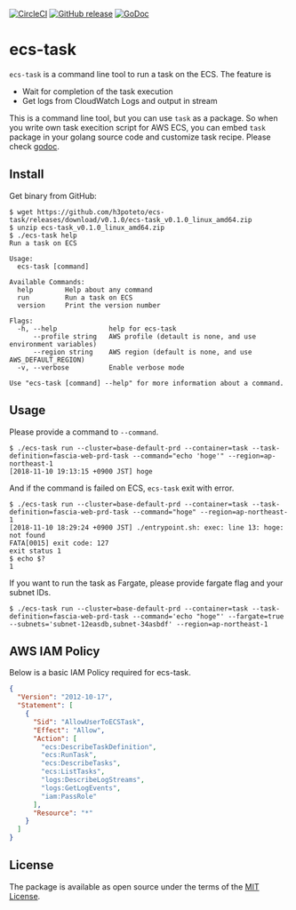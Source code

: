 [![CircleCI](https://circleci.com/gh/h3poteto/ecs-task.svg?style=svg)](https://circleci.com/gh/h3poteto/ecs-task)
[![GitHub release](http://img.shields.io/github/release/h3poteto/ecs-task.svg?style=flat-square)](https://github.com/h3poteto/ecs-task/releases)
[![GoDoc](https://godoc.org/github.com/h3poteto/ecs-task/task?status.svg)](https://godoc.org/github.com/h3poteto/ecs-task/task)

# ecs-task

`ecs-task` is a command line tool to run a task on the ECS. The feature is

- Wait for completion of the task execution
- Get logs from CloudWatch Logs and output in stream

This is a command line tool, but you can use `task` as a package.
So when you write own task execition script for AWS ECS, you can embed `task` package in your golang source code and customize task recipe.
Please check [godoc](https://godoc.org/github.com/h3poteto/ecs-task/task).

## Install
Get binary from GitHub:

```
$ wget https://github.com/h3poteto/ecs-task/releases/download/v0.1.0/ecs-task_v0.1.0_linux_amd64.zip
$ unzip ecs-task_v0.1.0_linux_amd64.zip
$ ./ecs-task help
Run a task on ECS

Usage:
  ecs-task [command]

Available Commands:
  help        Help about any command
  run         Run a task on ECS
  version     Print the version number

Flags:
  -h, --help             help for ecs-task
      --profile string   AWS profile (detault is none, and use environment variables)
      --region string    AWS region (default is none, and use AWS_DEFAULT_REGION)
  -v, --verbose          Enable verbose mode

Use "ecs-task [command] --help" for more information about a command.
```

## Usage
Please provide a command to `--command`.

```
$ ./ecs-task run --cluster=base-default-prd --container=task --task-definition=fascia-web-prd-task --command="echo 'hoge'" --region=ap-northeast-1
[2018-11-10 19:13:15 +0900 JST] hoge
```

And if the command is failed on ECS, `ecs-task` exit with error.
```
$ ./ecs-task run --cluster=base-default-prd --container=task --task-definition=fascia-web-prd-task --command="hoge" --region=ap-northeast-1
[2018-11-10 18:29:24 +0900 JST] ./entrypoint.sh: exec: line 13: hoge: not found
FATA[0015] exit code: 127
exit status 1
$ echo $?
1
```

If you want to run the task as Fargate, please provide fargate flag and your subnet IDs.

```
$ ./ecs-task run --cluster=base-default-prd --container=task --task-definition=fascia-web-prd-task --command='echo "hoge"' --fargate=true --subnets='subnet-12easdb,subnet-34asbdf' --region=ap-northeast-1
```

## AWS IAM Policy
Below is a basic IAM Policy required for ecs-task.

```json
{
  "Version": "2012-10-17",
  "Statement": [
    {
      "Sid": "AllowUserToECSTask",
      "Effect": "Allow",
      "Action": [
        "ecs:DescribeTaskDefinition",
        "ecs:RunTask",
        "ecs:DescribeTasks",
        "ecs:ListTasks",
        "logs:DescribeLogStreams",
        "logs:GetLogEvents",
        "iam:PassRole"
      ],
      "Resource": "*"
    }
  ]
}
```

## License
The package is available as open source under the terms of the [MIT License](https://opensource.org/licenses/MIT).
